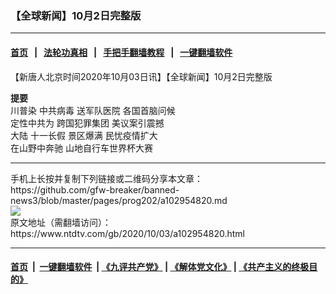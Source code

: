 ### 【全球新闻】10月2日完整版
------------------------

#### [首页](https://github.com/gfw-breaker/banned-news3/blob/master/README.md) &nbsp;&nbsp;|&nbsp;&nbsp; [法轮功真相](https://github.com/begood0513/basic/blob/master/README.md)  &nbsp;&nbsp;|&nbsp;&nbsp; [手把手翻墙教程](https://github.com/gfw-breaker/guides/wiki)  &nbsp;&nbsp;|&nbsp;&nbsp; [一键翻墙软件](https://github.com/gfw-breaker/nogfw/blob/master/README.md)  



<div><div class="post_content" itemprop="articleBody">
 <p>
  【新唐人北京时间2020年10月03日讯】【全球新闻】10月2日完整版
 </p>
 <p>
  <strong>
   提要
  </strong>
  <br/>
  川普染
  <ok href="https://www.ntdtv.com/gb/中共病毒.htm">
   中共病毒
  </ok>
  送军队医院 各国首脑问候
  <br/>
  定性中共为
  <ok href="https://www.ntdtv.com/gb/跨国犯罪集团.htm">
   跨国犯罪集团
  </ok>
  美议案引震撼
  <br/>
  大陆
  <ok href="https://www.ntdtv.com/gb/十一长假.htm">
   十一长假
  </ok>
  景区爆满 民忧疫情扩大
  <br/>
  在山野中奔驰 山地自行车世界杯大赛
 </p>
 <div class="single_ad">
 </div>
</div>
</div>
<hr/>
手机上长按并复制下列链接或二维码分享本文章：<br/>
https://github.com/gfw-breaker/banned-news3/blob/master/pages/prog202/a102954820.md <br/>
<a href='https://github.com/gfw-breaker/banned-news3/blob/master/pages/prog202/a102954820.md'><img src='https://github.com/gfw-breaker/banned-news3/blob/master/pages/prog202/a102954820.md.png'/></a> <br/>
原文地址（需翻墙访问）：https://www.ntdtv.com/gb/2020/10/03/a102954820.html


------------------------
#### [首页](https://github.com/gfw-breaker/banned-news3/blob/master/README.md) &nbsp;|&nbsp; [一键翻墙软件](https://github.com/gfw-breaker/nogfw/blob/master/README.md) &nbsp;| [《九评共产党》](https://github.com/gfw-breaker/9ping.md/blob/master/README.md#九评之一评共产党是什么) | [《解体党文化》](https://github.com/gfw-breaker/jtdwh.md/blob/master/README.md) | [《共产主义的终极目的》](https://github.com/gfw-breaker/gczydzjmd.md/blob/master/README.md)


<img src='http://gfw-breaker.win/banned-news3/pages/prog202/a102954820.md' width='0px' height='0px'/>
